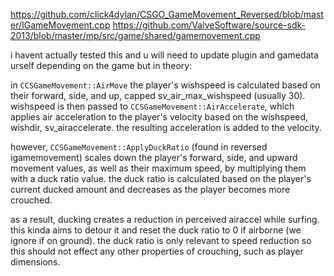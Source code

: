 https://github.com/click4dylan/CSGO_GameMovement_Reversed/blob/master/IGameMovement.cpp
https://github.com/ValveSoftware/source-sdk-2013/blob/master/mp/src/game/shared/gamemovement.cpp

i havent actually tested this and u will need to update plugin and gamedata urself depending on the game but in theory:

in `CCSGameMovement::AirMove` the player's wishspeed is calculated based on their forward, side, and up, capped sv_air_max_wishspeed (usually 30). 
wishspeed is then passed to `CCSGameMovement::AirAccelerate`, which applies air acceleration to the player's velocity based on the wishspeed, wishdir, sv_airaccelerate.
the resulting acceleration is added to the velocity.

however, `CCSGameMovement::ApplyDuckRatio` (found in reversed igamemovement) scales down the player's forward, side, and upward movement values, as well as their maximum speed, by multiplying them with a duck ratio value.
the duck ratio is calculated based on the player's current ducked amount and decreases as the player becomes more crouched. 

as a result, ducking creates a reduction in perceived airaccel while surfing. this kinda aims to detour it and reset the duck ratio to 0 if airborne (we ignore if on ground).
the duck ratio is only relevant to speed reduction so this should not effect any other properties of crouching, such as player dimensions.

